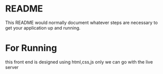 # README #

This README would normally document whatever steps are necessary to get your application up and running.

# For Running #
this front end is designed using html,css,js only we can go with the live server